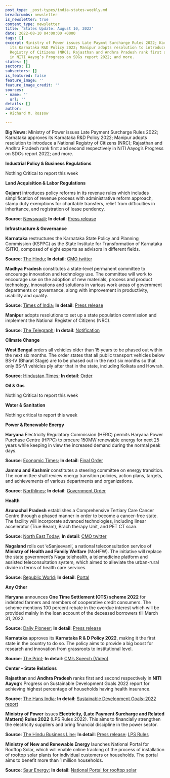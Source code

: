 ```yaml
---
post_type: _post-types/india-states-weekly.md
breadcrumbs: newsletter
is_newsletter: true
content_type: newsletter
title: 'States Update: August 10, 2022'
date: 2022-08-10 04:00:00 +0000
tags: []
excerpt: Ministry of Power issues Late Paymnt Surcharge Rules 2022; Karnataka approves
  its Karnataka R&D Policy 2022; Manipur adopts resolution to introduce a National
  Registry of Citizens (NRC); Rajasthan and Andhra Pradesh rank first and second respectively
  in NITI Aayog’s Progress on SDGs report 2022; and more.
states: []
sectors: []
subsectors: []
is_featured: false
feature_image: ''
feature_image_credit: ''
sources:
- name: ''
  url: ''
details: []
author:
- Richard M. Rossow

---
```

**Big News:** Ministry of Power issues Late Payment Surcharge Rules 2022; Karnataka approves its Karnataka R&D Policy 2022; Manipur adopts resolution to introduce a National Registry of Citizens (NRC); Rajasthan and Andhra Pradesh rank first and second respectively in NITI Aayog’s Progress on SDGs report 2022; and more.

**Industrial Policy & Business Regulations**

Nothing Critical to report this week

**Land Acquisition & Labor Regulations**

**Gujarat** introduces policy reforms in its revenue rules which includes simplification of revenue process with administrative reform approach, stamp duty exemptions for charitable transfers, relief from difficulties in inheritance, and registration of lease pendency.

**Source**: [Newswaali](https://newswaali.com/gujarat-government-latest-policy-reforms-news-waali/); **In detail**: [Press release](https://gujaratinformation.gujarat.gov.in/article/?id=NDA4Mjc=)

**Infrastructure & Governance**

**Karnataka** restructures the Karnataka State Policy and Planning Commission (KSPPC) as the State Institute for Transformation of Karnataka (SITK), composed of eight experts as advisors in different fields.

**Source**: [The Hindu](https://www.thehindu.com/news/national/karnataka/planning-commission-is-now-state-institute-for-transformation-of-karnataka/article65736877.ece); **In detail**: [CMO twitter](https://twitter.com/CMofKarnataka/status/1556173982679781376)

**Madhya Pradesh** constitutes a state-level permanent committee to encourage innovation and technology use. The committee will work to encourage use on the adoption of new materials, process and product technology, innovations and solutions in various work areas of government departments or governance, along with improvement in productivity, usability and quality.

**Source**: [Times of India](https://timesofindia.indiatimes.com/city/bhopal/madhya-pradesh-gets-an-innovation-panel-to-optimise-technology/articleshow/93359282.cms); **In detail**: [Press release](https://www.mpinfo.org/Home/TodaysNews#State-Level-Empowered-Committee-formed-under-chairmanship-of-Chief-Secretary-20220803N170)

**Manipur** adopts resolutions to set up a state population commission and implement the National Register of Citizens (NRC).

**Source**: [The Telegraph](https://www.telegraphindia.com/north-east/manipur-assembly-adopts-resolutions-to-set-up-population-commission-implement-national-register-of-citizens/cid/1878564); **In detail**: [Notification](http://cms.neva.gov.in/FileStructure_MN/AssemblyFiles/12/2/20220805/3.pdf)

**Climate Change**

**West Bengal** orders all vehicles older than 15 years to be phased out within the next six months. The order states that all public transport vehicles below BS-IV (Bharat Stage) are to be phased out in the next six months so that only BS-VI vehicles ply after that in the state, including Kolkata and Howrah.

**Source**: [Hindustan Times](https://www.hindustantimes.com/cities/kolkata-news/vehicles-older-than-15-yrs-to-be-phased-out-in-west-bengal-within-6-months-ngt-101658904387436.html); **In detail**: [Order](https://greentribunal.gov.in/gen_pdf_test.php?filepath=L25ndF9kb2N1bWVudHMvbmd0L2Nhc2Vkb2MvanVkZ2VtZW50cy9LT0xLQVRBLzIwMjItMDctMjYvMTY1ODgyOTg4MzEyMjQwMjU3OTA2MmRmYmMzYjNmZDA2LnBkZg==)

**Oil & Gas**

Nothing Critical to report this week

**Water & Sanitation**

Nothing critical to report this week

**Power & Renewable Energy**

**Haryana** Electricity Regulatory Commission (HERC) permits Haryana Power Purchase Centre (HPPC) to procure 150MW renewable energy for next 25 years while keeping in view the increased demand during the normal peak days.

**Source**: [Economic Times](https://energy.economictimes.indiatimes.com/news/renewable/haryana-electricity-regulatory-commission-allows-ppas-of-150-mw-green-energy/93290669); **In detail**: [Final Order](https://www.herc.gov.in/WriteReadData/Orders/O20220718a.pdf)

**Jammu and Kashmir** constitutes a steering committee on energy transition. The committee shall review energy transition policies, action plans, targets, and achievements of various departments and organizations.

**Source**: [Northlines](https://www.thenorthlines.com/ut-level-committee-formed-on-energy-transition/); **In detail**: [Government Order](http://jkgad.nic.in/common/showOrder.aspx?actCode=O41853)

**Health**

**Arunachal Pradesh** establishes a Comprehensive Tertiary Care Cancer Centre through a phased manner in order to become a cancer-free state. The facility will incorporate advanced technologies, including linear accelerator (True Beam), Brach therapy Unit, and PET CT scan.

**Source**: [North East Today](https://www.northeasttoday.in/2022/08/03/arunachal-pradesh-to-establish-tertiary-care-cancer-centre-effort-to-eliminate-cancer-menace/); **In detail**: [CMO twitter](https://twitter.com/PemaKhanduBJP/status/1554405489978781697)

**Nagaland** rolls out ‘eSanjeevani’, a national teleconsultation service of **Ministry of Health and Family Welfare** (MoHFW). The initiative will replace the state government’s Naga telehealth, a telemedicine platform and assisted teleconsultation system, which aimed to alleviate the urban-rural divide in terms of health care services.

**Source**: [Republic World](https://www.republicworld.com/india-news/general-news/nagaland-govt-rolls-out-esanjeevani-service-articleshow.html); **In detail**: [Portal](https://esanjeevaniopd.in/Home)

**Any Other**

**Haryana** announces **One Time Settlement (OTS) scheme 2022** for indebted farmers and members of cooperative credit consumers. The scheme mentions 100 percent rebate in the overdue interest which will be provided mainly in the loan account of the deceased borrowers till March 31, 2022.

**Source**: [Daily Pioneer](https://www.dailypioneer.com/2022/state-editions/haryana-announces-one-time-settlement-scheme-2022-for-indebted-farmers.html); **In detail**: [Press release](https://prharyana.gov.in/en/haryana-government-has-announced-one-time-settlement-ots-scheme-2022-for-the-indebted-farmers)

**Karnataka** approves its **Karnataka R & D Policy 2022**, making it the first state in the country to do so. The policy aims to provide a big boost for research and innovation from grassroots to institutional level.

**Source**: [The Print](https://theprint.in/india/karnataka-cabinet-approves-rd-policy/1069672/); **In detail**: [CM’s Speech (Video)](https://twitter.com/BSBommai/status/1555074923944546305)

**Center – State Relations**

**Rajasthan** and **Andhra Pradesh** ranks first and second respectively in **NITI Aayog**’s Progress on Sustainable Development Goals 2022 report for achieving highest percentage of households having health insurance.

**Source**: [The Hans India](https://www.thehansindia.com/andhra-pradesh/andhra-pradesh-ranks-second-in-health-insurance-coverage-756779); **In detail**: [Sustainable Development Goals–2022 report](https://www.niti.gov.in/sites/default/files/2022-07/The_Indian_Model_of_SDG_Localisation_13072022.pdf)

**Ministry of Power** issues **Electricity, (Late Payment Surcharge and Related Matters) Rules 2022** (LPS Rules 2022). This aims to financially strengthen the electricity suppliers and bring financial discipline in the power sector.

**Source**: [The Hindu Business Line](https://www.thehindubusinessline.com/news/rec-sanctions-22000-crore-to-discoms-for-clearing-outstanding-dues/article65726727.ece); **In detail**: [Press release](https://recindia.nic.in/rec-elevates-the-power-sector-yet-again-sanctions-22-000-crore-under-new-lps-rules); [LPS Rules](https://egazette.nic.in/WriteReadData/2022/236266.pdf)

**Ministry of New and Renewable Energy** launches National Portal for Rooftop Solar, which will enable online tracking of the process of installation of rooftop solar plants for individual customers or households. The portal aims to benefit more than 1 million households.

**Source**: [Saur Energy](https://www.saurenergy.com/solar-energy-news/finally-national-solar-rooftop-portal-a-reality-in-india); **In detail**: [National Portal for rooftop solar](https://solarrooftop.gov.in/)
